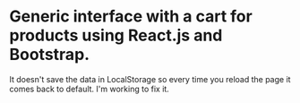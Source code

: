 # Generic interface with a cart for products using React.js and Bootstrap. 
It doesn't save the data in LocalStorage so every time you reload the page it comes back to default. I'm working to fix it.
